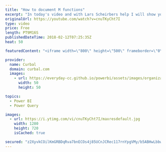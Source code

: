 ```yaml
---
title: "How to document M functions"
excerpt: "In today's video and with Lars Scheirbers help I will show you how to document your custom M functions.  This video is just a summary of Lars blog post, so make sure your go and read his blog posts so you dont miss anything!  https://ssbi-blog.de/writing-documentation-for-custom-m-functions/  If you"
originalUrl: https://youtube.com/watch?v=cnuTKyCht7I
type: video
price: Free
length: PT9M16S
publishedDateTime: 2018-02-12T07:25:35Z
heat: 50

featuredContent: "<iframe width=\"800\" height=\"500\" frameborder=\"0\" src=\"https://www.youtube.com/embed/cnuTKyCht7I\" allow=\"accelerometer; autoplay; encrypted-media; gyroscope; picture-in-picture\" allowfullscreen></iframe>"

provider:
  name: Curbal
  domain: curbal.com
  images:
    - url: https://everyday-cc.github.io/powerbi/assets/images/organizations/curbal.com-50x50.jpg
      width: 50
      height: 50

topics:
  - Power BI
  - Power Query

images:
  - url: https://i.ytimg.com/vi/cnuTKyCht7I/maxresdefault.jpg
    width: 1280
    height: 720
    isCached: true

secured: "z2XyvkCOilKmGRBDqRva7bnECOs4j85UCnJCRec117rnYpgVMy/b5ABHwLbbw9WWiLtNqyfVYuqhx+2zRM/0Wao2Wcen/tWuKV6PrtQkMqrI8vb1MO7Dj6vw3T/KyqWkci82rrXFcc97DdGpcfpCkgNc2++flK5MocKa5UjklrZt9Qay10WxYi3FRQcJP4g8xb4gw0r/FsnQKxPVf/a2toOo6zapJnVOMc4DwnvcRH7IwST2DBYTGz6kNxt+k/qHJvVeT1UcWpFEwtxJJyF5XISBgaZkmWi630IM4fboOh9wdR95GSc+FyJ4yJLSyQAwGXI1cSpiLRGakfLw6oIbw22KrhuZeyA2Z2fWkstLuPDFz7HeIZZ4yczMbATdI53tW/3TCyf1Vj0BetTgl25jpeHHLszxLU9NJca2x9r2Vmk=;kUGIhCx6K2oAzvKpLR4ztg=="
---
```


